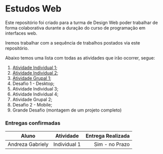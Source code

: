 # Estudos Web

Este repositório foi criado para a turma de Design Web poder trabalhar de forma colaborativa durante a duração do curso de programação em interfaces web.

Iremos trabalhar com a sequência de trabalhos postados via este repositório.

Abaixo temos uma lista com todas as atividades que irão ocorrer, segue:

1. [Atividade Individual 1](https://github.com/awescolar/estudos-web/issues/1);
2. [Atividade Individual 2](https://github.com/awescolar/estudos-web/issues/2);
3. [Atividade Grupal 1](https://github.com/awescolar/estudos-web/issues/3);
4. Desafio 1 - Desktop;
5. Atividade Individual 3;
6. Atividade Individual 4;
7. Atividade Grupal 2;
8. Desafio 2 - Mobile;
9. Grande Desafio (montagem de um projeto completo)


### Entregas confirmadas
| Aluno        | Atividade           | Entrega Realizada  |
| ------------- |:-------------:| -----:|
| Andreza Gabriely      | Individual 1 | Sim - no Prazo |
